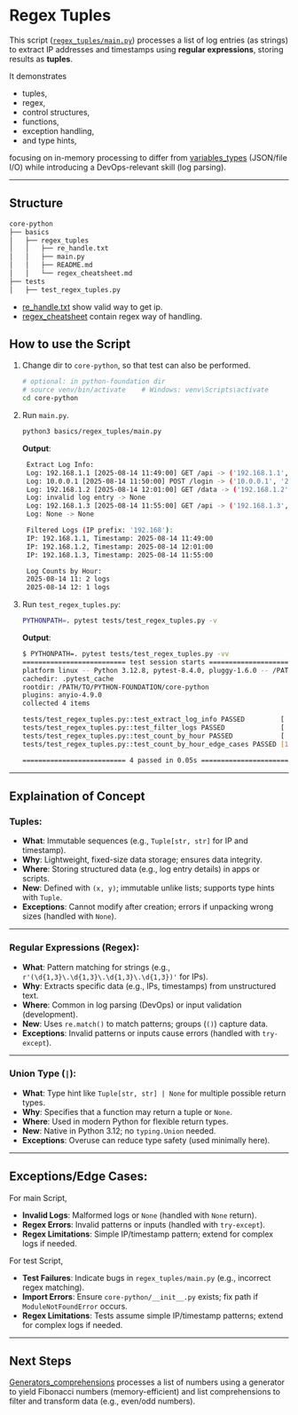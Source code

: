 # Regex Tuples

This script ([`regex_tuples/main.py`](./main.py)) processes a list of log entries (as strings) to extract IP addresses and timestamps using **regular expressions**, storing results as **tuples**.

It demonstrates

- tuples,
- regex,
- control structures,
- functions,
- exception handling,
- and type hints,

focusing on in-memory processing to differ from [variables_types](../variable_types/README.md) (JSON/file I/O) while introducing a DevOps-relevant skill (log parsing).

---

## Structure

```sh
core-python
├── basics
│   ├── regex_tuples
│   │   ├── re_handle.txt
│   │   ├── main.py
│   │   ├── README.md
│   │   └── regex_cheatsheet.md
├── tests
│   ├── test_regex_tuples.py
```

- [re_handle.txt](./re_handle.txt) show valid way to get ip.
- [regex_cheatsheet](./regex_cheatsheet.md) contain regex way of handling.

## How to use the Script

1. Change dir to `core-python`, so that test can also be performed.

   ```sh
   # optional: in python-foundation dir
   # source venv/bin/activate    # Windows: venv\Scripts\activate
   cd core-python
   ```

2. Run `main.py`.

   ```sh
   python3 basics/regex_tuples/main.py
   ```

   **Output**:

   ```sh
    Extract Log Info:
    Log: 192.168.1.1 [2025-08-14 11:49:00] GET /api -> ('192.168.1.1', '2025-08-14 11:49:00')
    Log: 10.0.0.1 [2025-08-14 11:50:00] POST /login -> ('10.0.0.1', '2025-08-14 11:50:00')
    Log: 192.168.1.2 [2025-08-14 12:01:00] GET /data -> ('192.168.1.2', '2025-08-14 12:01:00')
    Log: invalid log entry -> None
    Log: 192.168.1.3 [2025-08-14 11:55:00] GET /api -> ('192.168.1.3', '2025-08-14 11:55:00')
    Log: None -> None

    Filtered Logs (IP prefix: '192.168'):
    IP: 192.168.1.1, Timestamp: 2025-08-14 11:49:00
    IP: 192.168.1.2, Timestamp: 2025-08-14 12:01:00
    IP: 192.168.1.3, Timestamp: 2025-08-14 11:55:00

    Log Counts by Hour:
    2025-08-14 11: 2 logs
    2025-08-14 12: 1 logs
   ```

3. Run `test_regex_tuples.py`:

   ```sh
   PYTHONPATH=. pytest tests/test_regex_tuples.py -v
   ```

   **Output**:

   ```sh
   $ PYTHONPATH=. pytest tests/test_regex_tuples.py -vv
   ========================== test session starts ===========================
   platform linux -- Python 3.12.8, pytest-8.4.0, pluggy-1.6.0 -- /PATH/TO/PYTHON-FOUNDATION/.venv/bin/python3.12
   cachedir: .pytest_cache
   rootdir: /PATH/TO/PYTHON-FOUNDATION/core-python
   plugins: anyio-4.9.0
   collected 4 items

   tests/test_regex_tuples.py::test_extract_log_info PASSED         [ 25%]
   tests/test_regex_tuples.py::test_filter_logs PASSED              [ 50%]
   tests/test_regex_tuples.py::test_count_by_hour PASSED            [ 75%]
   tests/test_regex_tuples.py::test_count_by_hour_edge_cases PASSED [100%]

   ========================== 4 passed in 0.05s ===========================
   ```

---

## Explaination of Concept

### Tuples:

- **What**: Immutable sequences (e.g., `Tuple[str, str]` for IP and timestamp).
- **Why**: Lightweight, fixed-size data storage; ensures data integrity.
- **Where**: Storing structured data (e.g., log entry details) in apps or scripts.
- **New**: Defined with `(x, y)`; immutable unlike lists; supports type hints with `Tuple`.
- **Exceptions**: Cannot modify after creation; errors if unpacking wrong sizes (handled with `None`).

---

### Regular Expressions (Regex):

- **What**: Pattern matching for strings (e.g., `r'(\d{1,3}\.\d{1,3}\.\d{1,3}\.\d{1,3})'` for IPs).
- **Why**: Extracts specific data (e.g., IPs, timestamps) from unstructured text.
- **Where**: Common in log parsing (DevOps) or input validation (development).
- **New**: Uses `re.match()` to match patterns; groups (`()`) capture data.
- **Exceptions**: Invalid patterns or inputs cause errors (handled with `try-except`).

---

### Union Type (`|`):

- **What**: Type hint like `Tuple[str, str] | None` for multiple possible return types.
- **Why**: Specifies that a function may return a tuple or `None`.
- **Where**: Used in modern Python for flexible return types.
- **New**: Native in Python 3.12; no `typing.Union` needed.
- **Exceptions**: Overuse can reduce type safety (used minimally here).

---

## Exceptions/Edge Cases:

For main Script,

- **Invalid Logs**: Malformed logs or `None` (handled with `None` return).
- **Regex Errors**: Invalid patterns or inputs (handled with `try-except`).
- **Regex Limitations**: Simple IP/timestamp pattern; extend for complex logs if needed.

For test Script,

- **Test Failures**: Indicate bugs in `regex_tuples/main.py` (e.g., incorrect regex matching).
- **Import Errors**: Ensure `core-python/__init__.py` exists; fix path if `ModuleNotFoundError` occurs.
- **Regex Limitations**: Tests assume simple IP/timestamp patterns; extend for complex logs if needed.

---

## Next Steps

[Generators_comprehensions](../generators_comprehensions/README.md) processes a list of numbers using a generator to yield Fibonacci numbers (memory-efficient) and list comprehensions to filter and transform data (e.g., even/odd numbers).
